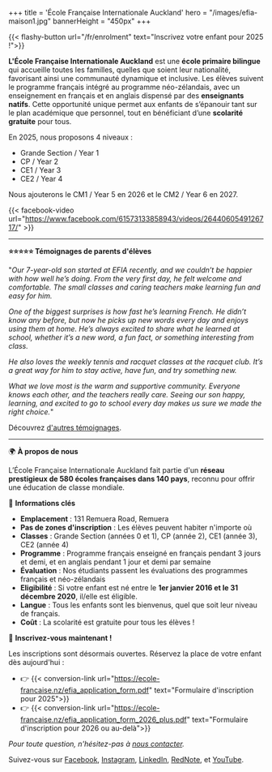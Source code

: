 +++
title = 'École Française Internationale Auckland'
hero = "/images/efia-maison1.jpg"
bannerHeight = "450px"
+++

{{< flashy-button url="/fr/enrolment" text="Inscrivez votre enfant pour 2025 !">}}

**L'École Française Internationale Auckland** est une **école primaire bilingue** qui accueille toutes les familles, quelles que soient leur nationalité, favorisant ainsi une communauté dynamique et inclusive. Les élèves suivent le programme français intégré au programme néo-zélandais, avec un enseignement en français et en anglais dispensé par des **enseignants natifs**. Cette opportunité unique permet aux enfants de s’épanouir tant sur le plan académique que personnel, tout en bénéficiant d’une **scolarité gratuite** pour tous.

En 2025, nous proposons 4 niveaux :
* Grande Section / Year 1
* CP / Year 2
* CE1 / Year 3
* CE2 / Year 4

Nous ajouterons le CM1 / Year 5 en 2026 et le CM2 / Year 6 en 2027.

{{< facebook-video url="https://www.facebook.com/61573133858943/videos/2644060549126717/" >}}

---

**⭐⭐⭐⭐⭐ Témoignages de parents d'élèves**

"*Our 7-year-old son started at EFIA recently, and we couldn’t be happier with how well he’s doing. From the very first day, he felt welcome and comfortable. The small classes and caring teachers make learning fun and easy for him.*

*One of the biggest surprises is how fast he’s learning French. He didn’t know any before, but now he picks up new words every day and enjoys using them at home. He’s always excited to share what he learned at school, whether it’s a new word, a fun fact, or something interesting from class.*

*He also loves the weekly tennis and racquet classes at the racquet club. It’s a great way for him to stay active, have fun, and try something new.*

*What we love most is the warm and supportive community. Everyone knows each other, and the teachers really care. Seeing our son happy, learning, and excited to go to school every day makes us sure we made the right choice.*"

Découvrez [d'autres témoignages](/fr/testimonials).

---

🌍 **À propos de nous**

L’École Française Internationale Auckland fait partie d'un **réseau prestigieux de 580 écoles françaises dans 140 pays**, reconnu pour offrir une éducation de classe mondiale.

🔑 **Informations clés**

- **Emplacement**&nbsp;: 131 Remuera Road, Remuera
- **Pas de zones d'inscription**&nbsp;: Les élèves peuvent habiter n'importe où
- **Classes**&nbsp;: Grande Section (années 0 et 1), CP (année 2), CE1 (année 3), CE2 (année 4)
- **Programme**&nbsp;: Programme français enseigné en français pendant 3 jours et demi, et en anglais pendant 1 jour et demi par semaine
- **Évaluation**&nbsp;: Nos étudiants passent les évaluations des programmes français et néo-zélandais
- **Eligibilité**&nbsp;: Si votre enfant est né entre le **1er janvier 2016 et le 31 décembre 2020**, il/elle est éligible.
- **Langue**&nbsp;: Tous les enfants sont les bienvenus, quel que soit leur niveau de français.
- **Coût**&nbsp;: La scolarité est gratuite pour tous les élèves&nbsp;!

📢 **Inscrivez-vous maintenant&nbsp;!**

Les inscriptions sont désormais ouvertes. Réservez la place de votre enfant dès aujourd'hui&nbsp;:

- 👉 {{< conversion-link url="https://ecole-francaise.nz/efia_application_form.pdf" text="Formulaire d'inscription pour 2025">}}
- 👉 {{< conversion-link url="https://ecole-francaise.nz/efia_application_form_2026_plus.pdf" text="Formulaire d'inscription pour 2026 ou au-delà">}}

_Pour toute question, n'hésitez-pas à [nous contacter](/fr/contact/)._

Suivez-vous sur [Facebook](https://www.facebook.com/profile.php?id=61573552256605), [Instagram](https://www.instagram.com/ecolefrancaiseauckland/), [LinkedIn](https://www.linkedin.com/company/%C3%A9cole-fran%C3%A7aise-internationale-auckland/posts/?feedView=all), [RedNote](https://www.xiaohongshu.com/user/profile/675f409c000000001801caf1), et [YouTube](https://www.youtube.com/playlist?list=PLe6nvxISfBOmAkX1Pmd_LnbkJWE3yhDQZ).